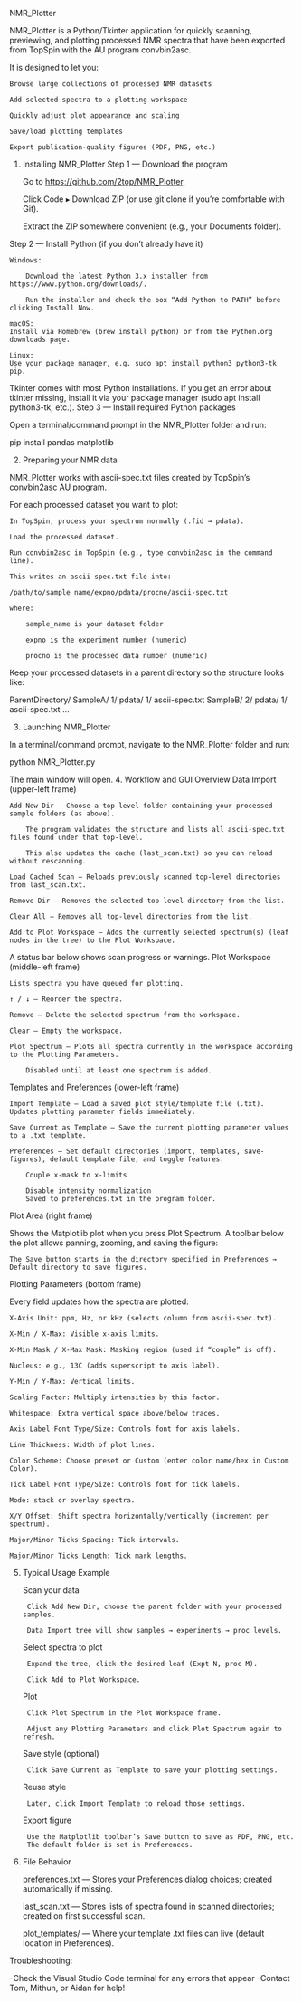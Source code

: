 NMR_Plotter

NMR_Plotter is a Python/Tkinter application for quickly scanning, previewing, and plotting processed NMR spectra that have been exported from TopSpin with the AU program convbin2asc.

It is designed to let you:

    Browse large collections of processed NMR datasets

    Add selected spectra to a plotting workspace

    Quickly adjust plot appearance and scaling

    Save/load plotting templates

    Export publication-quality figures (PDF, PNG, etc.)

1. Installing NMR_Plotter
Step 1 — Download the program

    Go to https://github.com/2top/NMR_Plotter.

    Click Code ▸ Download ZIP (or use git clone if you’re comfortable with Git).

    Extract the ZIP somewhere convenient (e.g., your Documents folder).

Step 2 — Install Python (if you don’t already have it)

    Windows:

        Download the latest Python 3.x installer from https://www.python.org/downloads/.

        Run the installer and check the box “Add Python to PATH” before clicking Install Now.

    macOS:
    Install via Homebrew (brew install python) or from the Python.org downloads page.

    Linux:
    Use your package manager, e.g. sudo apt install python3 python3-tk pip.

Tkinter comes with most Python installations. If you get an error about tkinter missing, install it via your package manager (sudo apt install python3-tk, etc.).
Step 3 — Install required Python packages

Open a terminal/command prompt in the NMR_Plotter folder and run:

pip install pandas matplotlib

2. Preparing your NMR data

NMR_Plotter works with ascii-spec.txt files created by TopSpin’s convbin2asc AU program.

For each processed dataset you want to plot:

    In TopSpin, process your spectrum normally (.fid → pdata).

    Load the processed dataset.

    Run convbin2asc in TopSpin (e.g., type convbin2asc in the command line).

    This writes an ascii-spec.txt file into:

    /path/to/sample_name/expno/pdata/procno/ascii-spec.txt

    where:

        sample_name is your dataset folder

        expno is the experiment number (numeric)

        procno is the processed data number (numeric)

Keep your processed datasets in a parent directory so the structure looks like:

ParentDirectory/
    SampleA/
        1/
            pdata/
                1/
                    ascii-spec.txt
    SampleB/
        2/
            pdata/
                1/
                    ascii-spec.txt
    ...

3. Launching NMR_Plotter

In a terminal/command prompt, navigate to the NMR_Plotter folder and run:

python NMR_Plotter.py

The main window will open.
4. Workflow and GUI Overview
Data Import (upper-left frame)

    Add New Dir — Choose a top-level folder containing your processed sample folders (as above).

        The program validates the structure and lists all ascii-spec.txt files found under that top-level.

        This also updates the cache (last_scan.txt) so you can reload without rescanning.

    Load Cached Scan — Reloads previously scanned top-level directories from last_scan.txt.

    Remove Dir — Removes the selected top-level directory from the list.

    Clear All — Removes all top-level directories from the list.

    Add to Plot Workspace — Adds the currently selected spectrum(s) (leaf nodes in the tree) to the Plot Workspace.

A status bar below shows scan progress or warnings.
Plot Workspace (middle-left frame)

    Lists spectra you have queued for plotting.

    ↑ / ↓ — Reorder the spectra.

    Remove — Delete the selected spectrum from the workspace.

    Clear — Empty the workspace.

    Plot Spectrum — Plots all spectra currently in the workspace according to the Plotting Parameters.

        Disabled until at least one spectrum is added.

Templates and Preferences (lower-left frame)

    Import Template — Load a saved plot style/template file (.txt). Updates plotting parameter fields immediately.

    Save Current as Template — Save the current plotting parameter values to a .txt template.

    Preferences — Set default directories (import, templates, save-figures), default template file, and toggle features:

        Couple x-mask to x-limits

        Disable intensity normalization
        Saved to preferences.txt in the program folder.

Plot Area (right frame)

Shows the Matplotlib plot when you press Plot Spectrum.
A toolbar below the plot allows panning, zooming, and saving the figure:

    The Save button starts in the directory specified in Preferences → Default directory to save figures.

Plotting Parameters (bottom frame)

Every field updates how the spectra are plotted:

    X-Axis Unit: ppm, Hz, or kHz (selects column from ascii-spec.txt).

    X-Min / X-Max: Visible x-axis limits.

    X-Min Mask / X-Max Mask: Masking region (used if “couple” is off).

    Nucleus: e.g., 13C (adds superscript to axis label).

    Y-Min / Y-Max: Vertical limits.

    Scaling Factor: Multiply intensities by this factor.

    Whitespace: Extra vertical space above/below traces.

    Axis Label Font Type/Size: Controls font for axis labels.

    Line Thickness: Width of plot lines.

    Color Scheme: Choose preset or Custom (enter color name/hex in Custom Color).

    Tick Label Font Type/Size: Controls font for tick labels.

    Mode: stack or overlay spectra.

    X/Y Offset: Shift spectra horizontally/vertically (increment per spectrum).

    Major/Minor Ticks Spacing: Tick intervals.

    Major/Minor Ticks Length: Tick mark lengths.

5. Typical Usage Example

    Scan your data

        Click Add New Dir, choose the parent folder with your processed samples.

        Data Import tree will show samples → experiments → proc levels.

    Select spectra to plot

        Expand the tree, click the desired leaf (Expt N, proc M).

        Click Add to Plot Workspace.

    Plot

        Click Plot Spectrum in the Plot Workspace frame.

        Adjust any Plotting Parameters and click Plot Spectrum again to refresh.

    Save style (optional)

        Click Save Current as Template to save your plotting settings.

    Reuse style

        Later, click Import Template to reload those settings.

    Export figure

        Use the Matplotlib toolbar’s Save button to save as PDF, PNG, etc.
        The default folder is set in Preferences.

6. File Behavior

    preferences.txt — Stores your Preferences dialog choices; created automatically if missing.

    last_scan.txt — Stores lists of spectra found in scanned directories; created on first successful scan.

    plot_templates/ — Where your template .txt files can live (default location in Preferences).


Troubleshooting:

-Check the Visual Studio Code terminal for any errors that appear
-Contact Tom, Mithun, or Aidan for help!